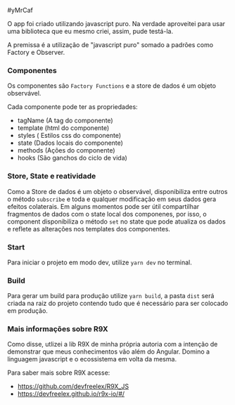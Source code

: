 #yMrCaf

O app foi criado utilizando javascript puro.
Na verdade aproveitei para usar uma biblioteca que eu mesmo criei, assim, pude testá-la.

A premissa é a utilização de "javascript puro" somado a padrões como Factory e Observer.

### Componentes

Os componentes são `Factory Functions` e a store de dados é um objeto observável.

Cada componente pode ter as propriedades:

- tagName (A tag do componente)
- template (html do componente)
- styles ( Estilos css do componente)
- state (Dados locais do componente)
- methods (Ações do componente)
- hooks (São ganchos do ciclo de vida)

### Store, State e reatividade

Como a Store de dados é um objeto o observável, disponibiliza entre outros o método `subscribe` e toda e qualquer modificação em seus dados gera efeitos colaterais.
Em alguns momentos pode ser útil compartilhar fragmentos de dados com o state local dos componenes, por isso, o component disponibiliza o método `set` no state que pode atualiza os dados e reflete as alterações nos templates dos componentes. 

### Start

Para iniciar o projeto em modo dev, utilize `yarn dev` no terminal.


### Build

Para gerar um build para produção utilize `yarn build`, a pasta `dist` será criada na
raiz do projeto contendo tudo que é necessário para ser colocado em produção.


### Mais informações sobre R9X

Como disse, utlizei a lib R9X de minha própria autoria com a intenção de demonstrar que 
meus conhecimentos vão além do Angular. Domino a linguagem javascript e o ecossistema em volta da mesma.

Para saber mais sobre R9X acesse:

- https://github.com/devfreelex/R9X_JS
- https://devfreelex.github.io/r9x-io/#/